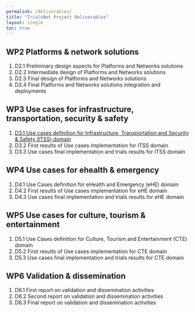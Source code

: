 ```yaml
---
permalink: /deliverables/
title: "TrialsNet Project Deliverables"
layout: single
toc: true
---
```

## WP2 Platforms & network solutions

1. D2.1 Preliminary design aspects for Platforms and Networks solutions
1. D2.2	Intermediate design of Platforms and Networks solutions
1. D2.3	Final design of Platforms and Networks solutions
1. D2.4	Final Platforms and Networks solutions integration and deployments
		
## WP3 Use cases for infrastructure, transportation, security & safety

1. [D3.1 Use cases definition for Infrastructure, Transportation and Security & Safety (ITSS) domain](https://zenodo.org/record/7944485#.ZGTAnexByrc)
1. D3.2 First results of Use cases implementation for ITSS domain
1. D3.3 Use cases final implementation and trials results for ITSS domain

## WP4 Use cases for ehealth & emergency

1. D4.1 Use Cases definition for eHealth and Emergency (eHE) domain
1. D4.2 First results of Use cases implementation for eHE domain
1. D4.3 Use cases final implementation and trials results for eHE domain

## WP5 Use cases for culture, tourism & entertainment

1. D5.1 Use Cases definition for Culture, Tourism and Entertainment (CTE) domain
1. D5.2 First results of Use cases implementation for CTE domain
1. D5.3 Use cases final implementation and trials results for CTE domain

## WP6 Validation & dissemination 

1. D6.1 First report on validation and dissemination activities
1. D6.2 Second report on validation and dissemination activities
1. D6.3 Final report on validation and dissemination activities
